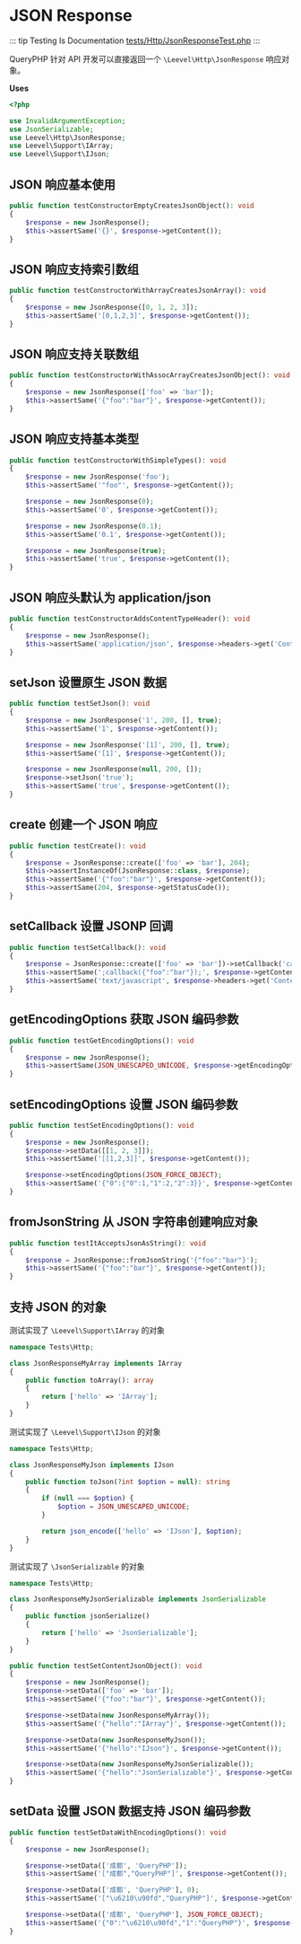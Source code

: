 # JSON Response

::: tip Testing Is Documentation
[tests/Http/JsonResponseTest.php](https://github.com/hunzhiwange/framework/blob/master/tests/Http/JsonResponseTest.php)
:::
    
QueryPHP 针对 API 开发可以直接返回一个 `\Leevel\Http\JsonResponse` 响应对象。

**Uses**

``` php
<?php

use InvalidArgumentException;
use JsonSerializable;
use Leevel\Http\JsonResponse;
use Leevel\Support\IArray;
use Leevel\Support\IJson;
```

## JSON 响应基本使用

``` php
public function testConstructorEmptyCreatesJsonObject(): void
{
    $response = new JsonResponse();
    $this->assertSame('{}', $response->getContent());
}
```
    
## JSON 响应支持索引数组

``` php
public function testConstructorWithArrayCreatesJsonArray(): void
{
    $response = new JsonResponse([0, 1, 2, 3]);
    $this->assertSame('[0,1,2,3]', $response->getContent());
}
```
    
## JSON 响应支持关联数组

``` php
public function testConstructorWithAssocArrayCreatesJsonObject(): void
{
    $response = new JsonResponse(['foo' => 'bar']);
    $this->assertSame('{"foo":"bar"}', $response->getContent());
}
```
    
## JSON 响应支持基本类型

``` php
public function testConstructorWithSimpleTypes(): void
{
    $response = new JsonResponse('foo');
    $this->assertSame('"foo"', $response->getContent());

    $response = new JsonResponse(0);
    $this->assertSame('0', $response->getContent());

    $response = new JsonResponse(0.1);
    $this->assertSame('0.1', $response->getContent());

    $response = new JsonResponse(true);
    $this->assertSame('true', $response->getContent());
}
```
    
## JSON 响应头默认为 application/json

``` php
public function testConstructorAddsContentTypeHeader(): void
{
    $response = new JsonResponse();
    $this->assertSame('application/json', $response->headers->get('Content-Type'));
}
```
    
## setJson 设置原生 JSON 数据

``` php
public function testSetJson(): void
{
    $response = new JsonResponse('1', 200, [], true);
    $this->assertSame('1', $response->getContent());

    $response = new JsonResponse('[1]', 200, [], true);
    $this->assertSame('[1]', $response->getContent());

    $response = new JsonResponse(null, 200, []);
    $response->setJson('true');
    $this->assertSame('true', $response->getContent());
}
```
    
## create 创建一个 JSON 响应

``` php
public function testCreate(): void
{
    $response = JsonResponse::create(['foo' => 'bar'], 204);
    $this->assertInstanceOf(JsonResponse::class, $response);
    $this->assertSame('{"foo":"bar"}', $response->getContent());
    $this->assertSame(204, $response->getStatusCode());
}
```
    
## setCallback 设置 JSONP 回调

``` php
public function testSetCallback(): void
{
    $response = JsonResponse::create(['foo' => 'bar'])->setCallback('callback');
    $this->assertSame(';callback({"foo":"bar"});', $response->getContent());
    $this->assertSame('text/javascript', $response->headers->get('Content-Type'));
}
```
    
## getEncodingOptions 获取 JSON 编码参数

``` php
public function testGetEncodingOptions(): void
{
    $response = new JsonResponse();
    $this->assertSame(JSON_UNESCAPED_UNICODE, $response->getEncodingOptions());
}
```
    
## setEncodingOptions 设置 JSON 编码参数

``` php
public function testSetEncodingOptions(): void
{
    $response = new JsonResponse();
    $response->setData([[1, 2, 3]]);
    $this->assertSame('[[1,2,3]]', $response->getContent());

    $response->setEncodingOptions(JSON_FORCE_OBJECT);
    $this->assertSame('{"0":{"0":1,"1":2,"2":3}}', $response->getContent());
}
```
    
## fromJsonString 从 JSON 字符串创建响应对象

``` php
public function testItAcceptsJsonAsString(): void
{
    $response = JsonResponse::fromJsonString('{"foo":"bar"}');
    $this->assertSame('{"foo":"bar"}', $response->getContent());
}
```
    
## 支持 JSON 的对象


测试实现了 `\Leevel\Support\IArray` 的对象

``` php
namespace Tests\Http;

class JsonResponseMyArray implements IArray
{
    public function toArray(): array
    {
        return ['hello' => 'IArray'];
    }
}
```

测试实现了 `\Leevel\Support\IJson` 的对象

``` php
namespace Tests\Http;

class JsonResponseMyJson implements IJson
{
    public function toJson(?int $option = null): string
    {
        if (null === $option) {
            $option = JSON_UNESCAPED_UNICODE;
        }

        return json_encode(['hello' => 'IJson'], $option);
    }
}
```

测试实现了 `\JsonSerializable` 的对象

``` php
namespace Tests\Http;

class JsonResponseMyJsonSerializable implements JsonSerializable
{
    public function jsonSerialize()
    {
        return ['hello' => 'JsonSerializable'];
    }
}
```


``` php
public function testSetContentJsonObject(): void
{
    $response = new JsonResponse();
    $response->setData(['foo' => 'bar']);
    $this->assertSame('{"foo":"bar"}', $response->getContent());

    $response->setData(new JsonResponseMyArray());
    $this->assertSame('{"hello":"IArray"}', $response->getContent());

    $response->setData(new JsonResponseMyJson());
    $this->assertSame('{"hello":"IJson"}', $response->getContent());

    $response->setData(new JsonResponseMyJsonSerializable());
    $this->assertSame('{"hello":"JsonSerializable"}', $response->getContent());
}
```
    
## setData 设置 JSON 数据支持 JSON 编码参数

``` php
public function testSetDataWithEncodingOptions(): void
{
    $response = new JsonResponse();

    $response->setData(['成都', 'QueryPHP']);
    $this->assertSame('["成都","QueryPHP"]', $response->getContent());

    $response->setData(['成都', 'QueryPHP'], 0);
    $this->assertSame('["\u6210\u90fd","QueryPHP"]', $response->getContent());

    $response->setData(['成都', 'QueryPHP'], JSON_FORCE_OBJECT);
    $this->assertSame('{"0":"\u6210\u90fd","1":"QueryPHP"}', $response->getContent());
}
```